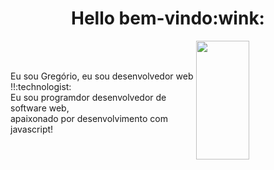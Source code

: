 <div align="center">
 <h1>Hello bem-vindo:wink:</h1>
 </p>
</div>
  <img width="41%" height="190px" align="right" src="https://github-readme-stats.vercel.app/api/top-langs/?username=gregoriodelucca&layout=compact&hide_border=true&title_color=00bfbf&text_color=00bfbf&bg_color=0d1117" />
  </br>
  </br>

  <p  align="left">Eu sou Gregório, eu sou desenvolvedor web !!:technologist:</br> Eu sou programdor desenvolvedor de software web,</br> apaixonado por desenvolvimento com javascript!</p>

 
 </div>




